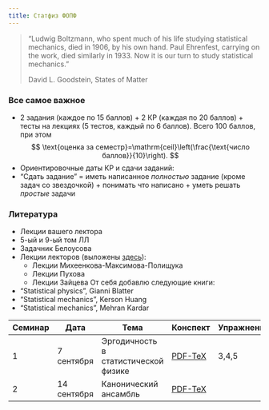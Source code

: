 ```yaml
---
title: Статфиз ФОПФ
---
```



>  “Ludwig Boltzmann, who spent much of his life studying statistical mechanics, died in 1906, by his own hand. Paul Ehrenfest, carrying on the work, died similarly in 1933. Now it is our turn to study statistical mechanics.” 
>
> David L. Goodstein, States of Matter 

### Все самое важное

- 2 задания (каждое по 15 баллов) + 2 КР (каждая по 20 баллов) + тесты на лекциях (5 тестов, каждый по 6 баллов). Всего 100 баллов, при этом
$$
\text{оценка за семестр}=\mathrm{ceil}\left(\frac{\text{число баллов}}{10}\right).
$$
- Ориентировочные даты КР и сдачи заданий:
- “Сдать задание” = иметь написанное *полностью* задание (кроме задач со звездочкой) + понимать что написано + уметь решать *простые* задачи
### Литература
- Лекции вашего лектора
- 5-ый и 9-ый том ЛЛ
- Задачник Белоусова
- Лекции лекторов (выложены [здесь](https://mipt.ru/institute-departments/kafedra-teoreticheskoy-fiziki-im-landau/study)):
    - Лекции Михеенкова-Максимова-Полищука
    - Лекции Пухова
    - Лекции Зайцева
От себя добавлю следующие книги:
- “Statistical physics”, Gianni Blatter
- “Statistical mechanics”, Kerson Huang
- “Statistical mechanics”, Mehran Kardar

| Семинар | Дата        | Тема                                 | Конспект                                                                                                        | Упражнения | Задачи | Опечатки |
| ------- | ----------- | ------------------------------------ | --------------------------------------------------------------------------------------------------------------- | ---------- | ------ | -------- |
| 1       | 7 сентября  | Эргодичность в статистической физике | [PDF-TeX](https://github.com/acubed3/statphys/blob/5d37cb7d68cbe556a883a87fd2d8b3b463c6aea2/content/S1_TeX.pdf) | 3,4,5      | 3,4    |          |
| 2       | 14 сентября | Канонический ансамбль                | [PDF-TeX](https://github.com/acubed3/statphys/blob/5d37cb7d68cbe556a883a87fd2d8b3b463c6aea2/content/S2_TeX.pdf) |            |        |          |
